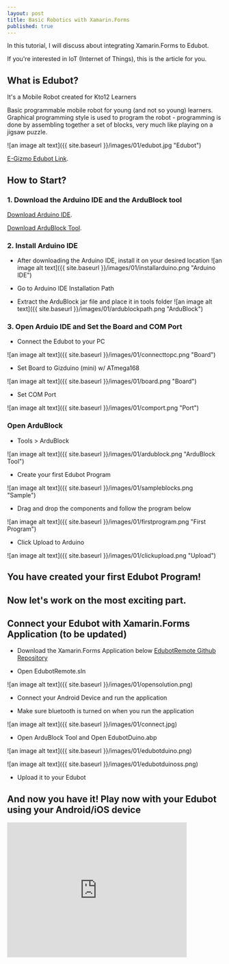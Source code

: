 ```yaml
---
layout: post
title: Basic Robotics with Xamarin.Forms
published: true
---
```

In this tutorial, I will discuss about integrating Xamarin.Forms to Edubot. 

If you're interested in IoT (Internet of Things), this is the article for you.

## What is Edubot?
It's a Mobile Robot created for Kto12 Learners

Basic programmable mobile robot for young (and not so young) learners. Graphical programming style is used to program the robot - programming is done by assembling together a set of blocks, very much like playing on a jigsaw puzzle.

![an image alt text]({{ site.baseurl }}/images/01/edubot.jpg "Edubot")

[E-Gizmo Edubot Link](https://www.e-gizmo.net/oc/index.php?route=product/product&product_id=1404).

## How to Start?
### 1. Download the Arduino IDE and the ArduBlock tool
[Download Arduino IDE](https://www.e-gizmo.net/oc/kits%20documents/ARDUINO%20IDE%20SOFTWARES/arduino-1.8.10%20-windows%20.exe).

[Download ArduBlock Tool](https://www.e-gizmo.net/oc/kits%20documents/Kto12BOT/ardublock%20-%20031319.zip).

### 2. Install Arduino IDE
* After downloading the Arduino IDE, install it on your desired location
![an image alt text]({{ site.baseurl }}/images/01/installarduino.png "Arduino IDE")

* Go to Arduino IDE Installation Path

* Extract the ArduBlock jar file and place it in tools folder
![an image alt text]({{ site.baseurl }}/images/01/ardublockpath.png "ArduBlock")

### 3. Open Arduio IDE and Set the Board and COM Port
* Connect the Edubot to your PC

![an image alt text]({{ site.baseurl }}/images/01/connecttopc.png "Board")

* Set Board to Gizduino (mini) w/ ATmega168

![an image alt text]({{ site.baseurl }}/images/01/board.png "Board")

* Set COM Port

![an image alt text]({{ site.baseurl }}/images/01/comport.png "Port")


### Open ArduBlock
* Tools > ArduBlock

![an image alt text]({{ site.baseurl }}/images/01/ardublock.png "ArduBlock Tool")

* Create your first Edubot Program

![an image alt text]({{ site.baseurl }}/images/01/sampleblocks.png "Sample")

* Drag and drop the components and follow the program below

![an image alt text]({{ site.baseurl }}/images/01/firstprogram.png "First Program")

* Click Upload to Arduino

![an image alt text]({{ site.baseurl }}/images/01/clickupload.png "Upload")

## You have created your first Edubot Program!


## Now let's work on the most exciting part.

## Connect your Edubot with Xamarin.Forms Application (to be updated)
* Download the Xamarin.Forms Application below
[EdubotRemote Github Repository](https://github.com/xambuddy/EdubotRemote)

* Open EdubotRemote.sln

![an image alt text]({{ site.baseurl }}/images/01/opensolution.png)

* Connect your Android Device and run the application

* Make sure bluetooth is turned on when you run the application

![an image alt text]({{ site.baseurl }}/images/01/connect.jpg)

* Open ArduBlock Tool and Open EdubotDuino.abp

![an image alt text]({{ site.baseurl }}/images/01/edubotduino.png)

![an image alt text]({{ site.baseurl }}/images/01/edubotduinoss.png)

* Upload it to your Edubot

## And now you have it! Play now with your Edubot using your Android/iOS device

<iframe width="420" height="315" src="https://youtu.be/RDYw5fX_Zmo" frameborder="0" allowfullscreen></iframe>
